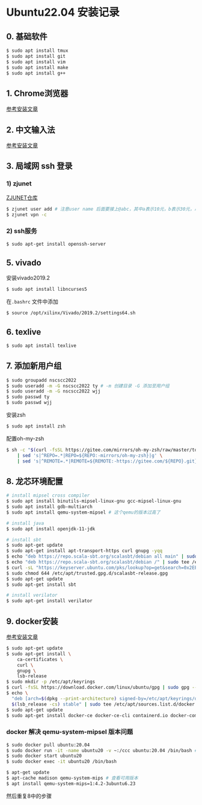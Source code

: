 # Ubuntu22.04 安装记录

## 0. 基础软件

```bash
$ sudo apt install tmux
$ sudo apt install git
$ sudo apt install vim
$ sudo apt install make
$ sudo apt install g++
```

## 1. Chrome浏览器

[参考安装文章](https://www.cnblogs.com/zhuangshenhao/articles/15532151.html)

## 2. 中文输入法

[参考安装文章](https://blog.csdn.net/weixin_44916154/article/details/124582379)

## 3. 局域网 ssh 登录

### 1) zjunet

[ZJUNET仓库](https://github.com/QSCTech/zjunet)

```bash
$ zjunet user add # 注意user name 后面要接上@abc，其中a表示10元，b表示30元，以此类推。
$ zjunet vpn -c
```

### 2) ssh服务

```bash
$ sudo apt-get install openssh-server
```

## 5. vivado

安装vivado2019.2

```bash
$ sudo apt install libncurses5
```

在`.bashrc` 文件中添加

```bash
$ source /opt/xilinx/Vivado/2019.2/settings64.sh
```

## 6. texlive

```bash
$ sudo apt install texlive
```

## 7. 添加新用户组

```bash
$ sudo groupadd nscscc2022
$ sudo useradd -m -G nscscc2022 ty # -m 创建目录 -G 添加至用户组
$ sudo useradd -m -G nscscc2022 wjj
$ sudo passwd ty
$ sudo passwd wjj
```

安装zsh

```bash
$ sudo apt install zsh
```

配置oh-my-zsh

```bash
$ sh -c "$(curl -fsSL https://gitee.com/mirrors/oh-my-zsh/raw/master/tools/install.sh \
    | sed 's|^REPO=.*|REPO=${REPO:-mirrors/oh-my-zsh}|g' \
    | sed 's|^REMOTE=.*|REMOTE=${REMOTE:-https://gitee.com/${REPO}.git}|g')"
```

## 8. 龙芯环境配置

```bash
# install mipsel cross compiler
$ sudo apt install binutils-mipsel-linux-gnu gcc-mipsel-linux-gnu
$ sudo apt install gdb-multiarch
$ sudo apt install qemu-system-mipsel # 这个qemu的版本过高了

# install java
$ sudo apt install openjdk-11-jdk

# install sbt
$ sudo apt-get update
$ sudo apt-get install apt-transport-https curl gnupg -yqq
$ echo "deb https://repo.scala-sbt.org/scalasbt/debian all main" | sudo tee /etc/apt/sources.list.d/sbt.list
$ echo "deb https://repo.scala-sbt.org/scalasbt/debian /" | sudo tee /etc/apt/sources.list.d/sbt_old.list
$ curl -sL "https://keyserver.ubuntu.com/pks/lookup?op=get&search=0x2EE0EA64E40A89B84B2DF73499E82A75642AC823" | sudo -H gpg --no-default-keyring --keyring gnupg-ring:/etc/apt/trusted.gpg.d/scalasbt-release.gpg --import
$ sudo chmod 644 /etc/apt/trusted.gpg.d/scalasbt-release.gpg
$ sudo apt-get update
$ sudo apt-get install sbt

# install verilator
$ sudo apt-get install verilator
```

## 9. docker安装
[参考安装文章](https://docs.docker.com/engine/install/ubuntu/#installation-methods) 

```bash
$ sudo apt-get update
$ sudo apt-get install \
    ca-certificates \
    curl \
    gnupg \
    lsb-release
$ sudo mkdir -p /etc/apt/keyrings
$ curl -fsSL https://download.docker.com/linux/ubuntu/gpg | sudo gpg --dearmor -o /etc/apt/keyrings/docker.gpg
$ echo \
  "deb [arch=$(dpkg --print-architecture) signed-by=/etc/apt/keyrings/docker.gpg] https://download.docker.com/linux/ubuntu \
  $(lsb_release -cs) stable" | sudo tee /etc/apt/sources.list.d/docker.list > /dev/null
$ sudo apt-get update
$ sudo apt-get install docker-ce docker-ce-cli containerd.io docker-compose-plugin
```

### docker 解决 qemu-system-mipsel 版本问题
```bash
$ sudo docker pull ubuntu:20.04
$ sudo docker run -it -name ubuntu20 -v ~:/ccc ubuntu:20.04 /bin/bash #命名 目录挂载
$ sudo docker start ubuntu20
$ sudo docker exec -it ubuntu20 /bin/bash
```

```bash
$ apt-get update    
$ apt-cache madison qemu-system-mips # 查看可用版本
$ apt install qemu-system-mips=1:4.2-3ubuntu6.23
```
然后重复8中的步骤
